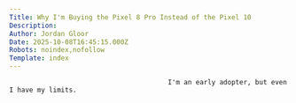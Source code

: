 ```yaml
---
Title: Why I'm Buying the Pixel 8 Pro Instead of the Pixel 10
Description: 
Author: Jordan Gloor
Date: 2025-10-08T16:45:15.000Z
Robots: noindex,nofollow
Template: index
---
```


                                            I'm an early adopter, but even I have my limits.
                                        